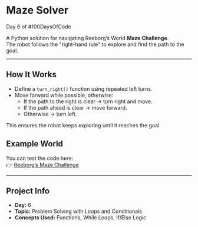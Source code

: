 # Maze Solver

Day 6 of #100DaysOfCode

A Python solution for navigating Reeborg’s World **Maze Challenge**.  
The robot follows the "right-hand rule" to explore and find the path to the goal.

---

## How It Works
- Define a `turn_right()` function using repeated left turns.
- Move forward while possible, otherwise:
  - If the path to the right is clear → turn right and move.
  - If the path ahead is clear → move forward.
  - Otherwise → turn left.

This ensures the robot keeps exploring until it reaches the goal.


## Example World
You can test the code here:  
👉 [Reeborg’s Maze Challenge](https://reeborg.ca/reeborg.html?lang=en&mode=python&menu=worlds%2Fmenus%2Freeborg_intro_en.json&name=Maze&url=worlds%2Ftutorial_en%2Fmaze1.json)

---

## Project Info
- **Day:** 6  
- **Topic:** Problem Solving with Loops and Conditionals  
- **Concepts Used:** Functions, While Loops, If/Else Logic  
